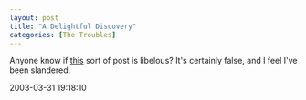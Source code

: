```yaml
---
layout: post
title: "A Delightful Discovery"
categories: [The Troubles]
---
```

Anyone know if <a title="Re: Marin County Family Law Courts - Court Misconduct" href="http://www.jprlawcorp.com/cgibin/custodyvisitation/messages/4305.html">this</a> sort of post is libelous? It's certainly false, and I feel I've been slandered.

2003-03-31 19:18:10




